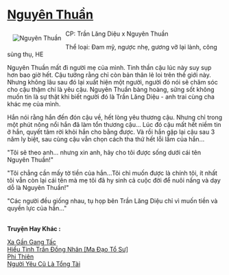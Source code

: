 <a href="https://utruyen.com/nguyen-thuan/21942/" title="Nguyên Thuần"><h1>Nguyên Thuần</h1></a><div style="display:table"><img align="right" style="float: left; padding: 10px;" src="https://utruyen.com/images/story/200x260/nguyen-thuan.jpg" alt="Nguyên Thuần">CP: Trần Lăng Diệu x Nguyên Thuần<p></p> Thể loại: Đam mỹ, ngược nhẹ, gương vỡ lại lành, công sủng thụ, HE<p></p>Nguyên Thuần mất đi người mẹ của mình. Tinh thần cậu lúc này suy sụp hơn bao giờ hết. Cậu tưởng rằng chỉ còn bản thân lẻ loi trên thế giới này. Nhưng không lâu sau đó lại xuất hiện một người, người đó nói sẽ chăm sóc cho cậu thậm chí là yêu cậu. Nguyên Thuần bàng hoàng, sửng sốt không muốn tin là sự thật khi biết người đó là Trần Lăng Diệu - anh trai cùng cha khác mẹ của mình.<p></p> Hắn nói rằng hắn đến đón cậu về, hết lòng yêu thương cậu. Nhưng chỉ trong một phút nông nổi hắn đã làm tổn thương cậu... Lúc đó cậu mất hết niềm tin ở hắn, quyết tâm rời khỏi hắn cho bằng được. Và rồi hắn gặp lại cậu sau 3 năm ly biệt, sau cùng cậu vẫn chọn cách tha thứ hết lỗi lầm của hắn... <p></p>"Tôi sẽ theo anh... nhưng xin anh, hãy cho tôi được sống dưới cái tên Nguyên Thuần!"<p></p> "Tôi chẳng cần mấy tờ tiền của hắn...Tôi chỉ muốn được là chính tôi, ít nhất tôi vẫn còn lại cái tên mà mẹ tôi đã hy sinh cả cuộc đời để nuôi nấng và dạy dỗ là Nguyên Thuần!"<p></p> "Các người đều giống nhau, tụ họp bên Trần Lăng Diệu chỉ vì muốn tiền và quyền lực của hắn..."</div><p><br><b>Truyện Hay Khác :</b></p><a href="https://utruyen.com/xa-gan-gang-tac/22234/" alt="Xa Gần Gang Tấc">Xa Gần Gang Tấc</a><br/><a href="https://github.com/quanluxury/ngontinh_sac/tree/master/truyenhay/22417/" alt="Hiểu Tinh Trần Đồng Nhân [Ma Đạo Tổ Sư]">Hiểu Tinh Trần Đồng Nhân [Ma Đạo Tổ Sư]</a><br/><a href="https://truyenhot2020.wordpress.com/2019/12/11/phi-thien/" alt="Phi Thiên">Phi Thiên</a><br/><a href="https://github.com/quanluxury/ngontinh_sac/tree/master/truyenhay/22199/" alt="Người Yêu Cũ Là Tổng Tài">Người Yêu Cũ Là Tổng Tài</a><br/>